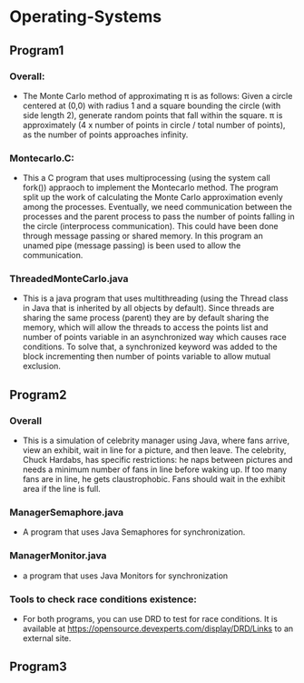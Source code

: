 # Operating-Systems

## Program1

### Overall:
- The Monte Carlo method of approximating π is as follows: Given a circle centered at (0,0) with radius 1 and a square bounding the circle (with side length 2), generate random points that fall within the square.  π is approximately (4 x number of points in circle / total number of points), as the number of points approaches infinity.
### Montecarlo.C:
- This a C program that uses multiprocessing (using the system call fork()) appraoch to implement the Montecarlo method. The program split up the work of calculating the Monte Carlo approximation evenly among the processes. Eventually, we need communication between the processes and the parent process to pass the number of points falling in the circle (interprocess communication). This could have been done through message passing or shared memory. In this program an unamed pipe (message passing) is been used to allow the communication. 

### ThreadedMonteCarlo.java
- This is a java program that uses multithreading (using the Thread class in Java that is inherited by all objects by default). Since threads are sharing the same process (parent) they are by default sharing the memory, which will allow the threads to access the points list and number of points variable in an asynchronized way which causes race conditions. To solve that, a synchronized keyword was added to the block incrementing then number of points variable to allow mutual exclusion.

## Program2

### Overall
- This is a simulation of celebrity manager using Java, where fans arrive, view an exhibit, wait in line for a picture, and then leave. The celebrity, Chuck Hardabs, has specific restrictions: he naps between pictures and needs a minimum number of fans in line before waking up. If too many fans are in line, he gets claustrophobic. Fans should wait in the exhibit area if the line is full.
### ManagerSemaphore.java
- A program that uses Java Semaphores for synchronization. 
### ManagerMonitor.java
- a program that uses Java Monitors for synchronization
### Tools to check race conditions existence:
- For both programs, you can use DRD to test for race conditions. It is available at https://opensource.devexperts.com/display/DRD/Links to an external site.


## Program3


